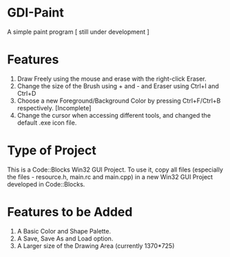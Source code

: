# GDI-Paint
A simple paint program [ still under development ]

# Features
1) Draw Freely using the mouse and erase with the right-click Eraser.
2) Change the size of the Brush using + and - and Eraser using Ctrl+I and Ctrl+D
3) Choose a new Foreground/Background Color by pressing Ctrl+F/Ctrl+B respectively. [Incomplete]
4) Change the cursor when accessing different tools, and changed the default .exe icon file.

# Type of Project
This is a Code::Blocks Win32 GUI Project. 
To use it, copy all files (especially the files - resource.h, main.rc and main.cpp) 
in a new Win32 GUI Project developed in Code::Blocks.

# Features to be Added
1) A Basic Color and Shape Palette.
2) A Save, Save As and Load option.
3) A Larger size of the Drawing Area (currently 1370*725)

